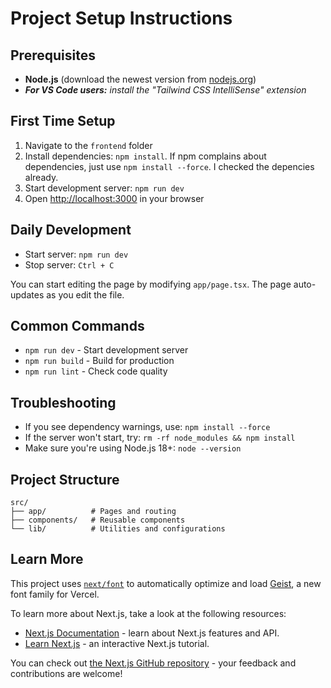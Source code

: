 # Project Setup Instructions

## Prerequisites

- **Node.js** (download the newest version from [nodejs.org](https://nodejs.org/))
- ***For VS Code users:*** *install the "Tailwind CSS IntelliSense" extension*

## First Time Setup

1. Navigate to the `frontend` folder
2. Install dependencies: `npm install`. If npm complains about dependencies, just use `npm install --force`. I checked the depencies already.
3. Start development server: `npm run dev`
4. Open [http://localhost:3000](http://localhost:3000/) in your browser

## Daily Development

- Start server: `npm run dev`
- Stop server: `Ctrl + C`

You can start editing the page by modifying `app/page.tsx`. The page auto-updates as you edit the file.

## Common Commands

- `npm run dev` - Start development server
- `npm run build` - Build for production
- `npm run lint` - Check code quality

## Troubleshooting

- If you see dependency warnings, use: `npm install --force`
- If the server won't start, try: `rm -rf node_modules && npm install`
- Make sure you're using Node.js 18+: `node --version`

## Project Structure

```
src/
├── app/          # Pages and routing
├── components/   # Reusable components
└── lib/          # Utilities and configurations
```

## Learn More

This project uses [`next/font`](https://nextjs.org/docs/app/building-your-application/optimizing/fonts) to automatically optimize and load [Geist](https://vercel.com/font), a new font family for Vercel.

To learn more about Next.js, take a look at the following resources:

- [Next.js Documentation](https://nextjs.org/docs) - learn about Next.js features and API.
- [Learn Next.js](https://nextjs.org/learn) - an interactive Next.js tutorial.

You can check out [the Next.js GitHub repository](https://github.com/vercel/next.js) - your feedback and contributions are welcome!
